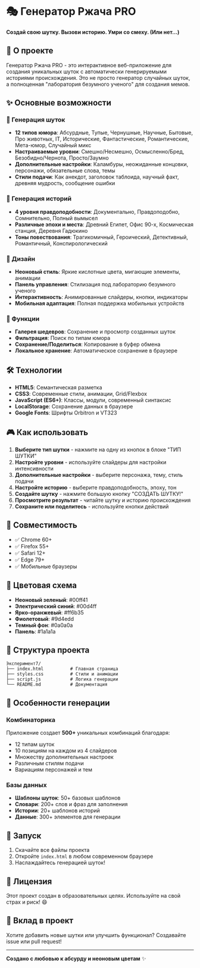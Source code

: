 # 🎭 Генератор Ржача PRO

**Создай свою шутку. Вызови историю. Умри со смеху. (Или нет...)**

## 🚀 О проекте

Генератор Ржача PRO - это интерактивное веб-приложение для создания уникальных шуток с автоматически генерируемыми историями происхождения. Это не просто генератор случайных шуток, а полноценная "лаборатория безумного ученого" для создания мемов.

## ✨ Основные возможности

### 🎯 Генерация шуток
- **12 типов юмора**: Абсурдные, Тупые, Чернушные, Научные, Бытовые, Про животных, IT, Исторические, Фантастические, Романтические, Мета-юмор, Случайный микс
- **Настраиваемые уровни**: Смешно/Несмешно, Осмысленно/Бред, Безобидно/Чернота, Просто/Заумно
- **Дополнительные настройки**: Каламбуры, неожиданные концовки, персонажи, обязательные слова, темы
- **Стили подачи**: Как анекдот, заголовок таблоида, научный факт, древняя мудрость, сообщение ошибки

### 📖 Генерация историй
- **4 уровня правдоподобности**: Документально, Правдоподобно, Сомнительно, Полный вымысел
- **Различные эпохи и места**: Древний Египет, Офис 90-х, Космическая станция, Деревня Гадюкино
- **Тоны повествования**: Трагикомичный, Героический, Детективный, Романтичный, Конспирологический

### 🎨 Дизайн
- **Неоновый стиль**: Яркие кислотные цвета, мигающие элементы, анимации
- **Панель управления**: Стилизация под лабораторию безумного ученого
- **Интерактивность**: Анимированные слайдеры, кнопки, индикаторы
- **Мобильная адаптация**: Полная поддержка мобильных устройств

### 💾 Функции
- **Галерея шедевров**: Сохранение и просмотр созданных шуток
- **Фильтрация**: Поиск по типам юмора
- **Сохранение/Поделиться**: Копирование в буфер обмена
- **Локальное хранение**: Автоматическое сохранение в браузере

## 🛠️ Технологии

- **HTML5**: Семантическая разметка
- **CSS3**: Современные стили, анимации, Grid/Flexbox
- **JavaScript (ES6+)**: Классы, модули, современный синтаксис
- **LocalStorage**: Сохранение данных в браузере
- **Google Fonts**: Шрифты Orbitron и VT323

## 🎮 Как использовать

1. **Выберите тип шутки** - нажмите на одну из кнопок в блоке "ТИП ШУТКИ"
2. **Настройте уровни** - используйте слайдеры для настройки интенсивности
3. **Дополнительные настройки** - выберите персонажа, тему, стиль подачи
4. **Настройте историю** - выберите правдоподобность, эпоху, тон
5. **Создайте шутку** - нажмите большую кнопку "СОЗДАТЬ ШУТКУ!"
6. **Просмотрите результат** - читайте шутку и историю происхождения
7. **Сохраните или поделитесь** - используйте кнопки действий

## 📱 Совместимость

- ✅ Chrome 60+
- ✅ Firefox 55+
- ✅ Safari 12+
- ✅ Edge 79+
- ✅ Мобильные браузеры

## 🎨 Цветовая схема

- **Неоновый зеленый**: #00ff41
- **Электрический синий**: #00d4ff
- **Ярко-оранжевый**: #ff6b35
- **Фиолетовый**: #9d4edd
- **Темный фон**: #0a0a0a
- **Панель**: #1a1a1a

## 🔧 Структура проекта

```
Эксперимент7/
├── index.html          # Главная страница
├── styles.css          # Стили и анимации
├── script.js           # Логика генерации
└── README.md           # Документация
```

## 🎯 Особенности генерации

### Комбинаторика
Приложение создает **500+** уникальных комбинаций благодаря:
- 12 типам шуток
- 10 позициям на каждом из 4 слайдеров
- Множеству дополнительных настроек
- Различным стилям подачи
- Вариациям персонажей и тем

### Базы данных
- **Шаблоны шуток**: 50+ базовых шаблонов
- **Словари**: 200+ слов и фраз для заполнения
- **Истории**: 20+ шаблонов историй
- **Данные**: 300+ элементов для генерации

## 🚀 Запуск

1. Скачайте все файлы проекта
2. Откройте `index.html` в любом современном браузере
3. Наслаждайтесь генерацией шуток!

## 📄 Лицензия

Этот проект создан в образовательных целях. Используйте на свой страх и риск! 😄

## 🤝 Вклад в проект

Хотите добавить новые шутки или улучшить функционал? Создавайте issue или pull request!

---

**Создано с любовью к абсурду и неоновым цветам** ✨ 